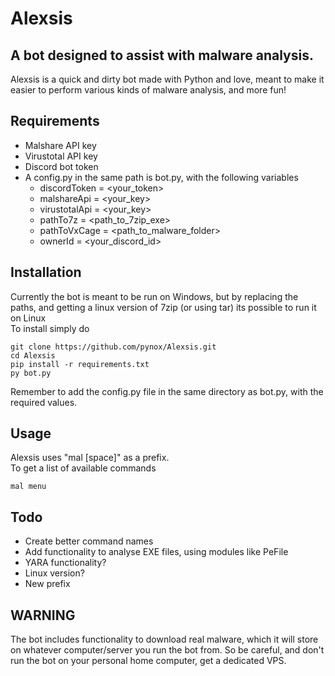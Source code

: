 # Alexsis
## A bot designed to assist with malware analysis.
Alexsis is a quick and dirty bot made with Python and love, meant to make it easier to perform various kinds of malware analysis, and more fun!

## Requirements
* Malshare API key
* Virustotal API key
* Discord bot token
* A config.py in the same path is bot.py, with the following variables
	* discordToken = <your_token>
	* malshareApi = <your_key>
	* virustotalApi = <your_key>
	* pathTo7z = <path_to_7zip_exe>
	* pathToVxCage = <path_to_malware_folder>
	* ownerId = <your_discord_id>
	
## Installation
Currently the bot is meant to be run on Windows, but by replacing the paths, and getting a linux version of 7zip (or using tar) its possible to run it on Linux \
To install simply do
```
git clone https://github.com/pynox/Alexsis.git
cd Alexsis
pip install -r requirements.txt
py bot.py
```
Remember to add the config.py file in the same directory as bot.py, with the required values.

## Usage
Alexsis uses "mal [space]" as a prefix. \
To get a list of available commands 
```
mal menu
```

## Todo
* Create better command names
* Add functionality to analyse EXE files, using modules like PeFile
* YARA functionality? 
* Linux version? 
* New prefix
## WARNING
The bot includes functionality to download real malware, which it will store on whatever computer/server you run the bot from.
So be careful, and don't run the bot on your personal home computer, get a dedicated VPS.


